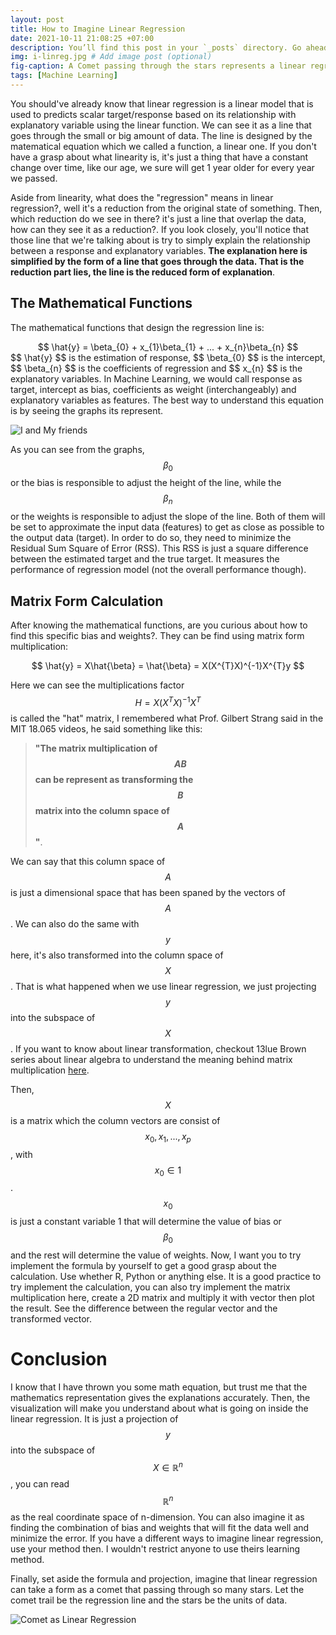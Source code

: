 ```yaml
---
layout: post
title: How to Imagine Linear Regression
date: 2021-10-11 21:08:25 +07:00
description: You’ll find this post in your `_posts` directory. Go ahead and edit it and re-build the site to see your changes. # Add post description (optional)
img: i-linreg.jpg # Add image post (optional)
fig-caption: A Comet passing through the stars represents a linear regression # Add figcaption (optional)
tags: [Machine Learning]
---
```

You should've already know that linear regression is a linear model that is used to predicts scalar target/response based on its relationship with explanatory variable using the linear function. We can see it as a line that goes through the
small or big amount of data. The line is designed by the matematical equation which we called a function, a linear one. If you don't have a grasp about what linearity is, it's just a thing that have a constant change over time, like our age, we sure will get 1 year older for every year we passed.

Aside from linearity, what does the "regression" means in linear regression?, well it's a reduction from the original state of something. Then, which reduction do we see in there? it's just a line that overlap the data, how can they see it as a reduction?. If you look closely, you'll notice that those line that we're talking about is try to simply explain the relationship between a response and explanatory variables. **The explanation here is simplified by the form of a line that goes through the data. That is the reduction part lies, the line is the reduced form of explanation**.

## The Mathematical Functions
The mathematical functions that design the regression line is:  
<center>$$ \hat{y} = \beta_{0} + x_{1}\beta_{1} + ... + x_{n}\beta_{n} $$</center>  
$$ \hat{y} $$ is the estimation of response, $$ \beta_{0} $$ is the intercept, $$ \beta_{n} $$ is the coefficients of regression and $$ x_{n} $$ is the explanatory variables. In Machine Learning, we would call response as target, intercept as bias, coefficients as weight (interchangeably) and explanatory variables as features. The best way to understand this equation is by seeing the graphs its represent.

![I and My friends]({{site.baseurl}}/assets/img/we-in-rest.jpg)

As you can see from the graphs, $$ \beta_{0} $$ or the bias is responsible to adjust the height of the line, while the $$ \beta_{n} $$ or the weights is responsible to adjust the slope of the line. Both of them will be set to approximate the input data (features) to get as close as possible to the output data (target). In order to do so, they need to minimize the Residual Sum Square of Error (RSS). This RSS is just a square difference between the estimated target and the true target. It measures the performance of regression model (not the overall performance though).

## Matrix Form Calculation

After knowing the mathematical functions, are you curious about how to find this specific bias and weights?. They can be find using matrix form multiplication:   
<center>$$ \hat{y} = X\hat{\beta} = \hat{\beta} = X(X^{T}X)^{-1}X^{T}y $$</center>  

Here we can see the multiplications factor $$ H = X(X^{T}X)^{-1}X^{T} $$ is called the "hat" matrix, I remembered what Prof. Gilbert Strang said in the MIT 18.065 videos, he said something like this:

>**"The matrix multiplication of $$ AB $$ can be represent as transforming the $$ B $$ matrix into the column space of $$ A $$"**.

We can say that this column space of $$ A $$ is just a dimensional space that has been spaned by the vectors of $$ A $$. We can also do the same with $$ y $$ here, it's also transformed into the column space of $$ X $$. That is what happened when we use linear regression, we just projecting $$ y $$ into the subspace of $$ X $$. If you want to know about linear transformation, checkout 13lue Brown series about linear algebra to understand the meaning behind matrix multiplication [here][13BlueBrown].

Then, $$ X $$ is a matrix which the column vectors are consist of $$ x_{0}, x_{1}, ..., x_{p} $$, with $$ x_{0} \in 1 $$. $$ x_{0} $$ is just a constant variable 1 that will determine the value of bias or $$ \beta_{0} $$ and the rest will determine the value of weights. Now, I want you to try implement the formula by yourself to get a good grasp about the calculation. Use whether R, Python or anything else. It is a good practice to try implement the calculation, you can also try implement the matrix multiplication here, create a 2D matrix and multiply it with vector then plot the result. See the difference between the regular vector and the transformed vector.

# Conclusion
I know that I have thrown you some math equation, but trust me that the mathematics representation gives the explanations accurately. Then, the visualization will make you understand about what is going on inside the linear regression. It is just a projection of $$ y $$ into the subspace of $$ X \in \mathbb{R}^{n} $$, you can read $$ \mathbb{R}^{n} $$ as the real coordinate space of n-dimension. You can also imagine it as finding the combination of bias and weights that will fit the data well and minimize the error. If you have a different ways to imagine linear regression, use your method then. I wouldn't restrict anyone to use theirs learning method. 

Finally, set aside the formula and projection, imagine that linear regression can take a form as a comet that passing through so many stars. Let the comet trail be the regression line and the stars be the units of data.

![Comet as Linear Regression]({{site.baseurl}}/assets/img/i-linreg-comet.jpg)

[13BlueBrown]: https://www.youtube.com/playlist?list=PL0-GT3co4r2y2YErbmuJw2L5tW4Ew2O5B